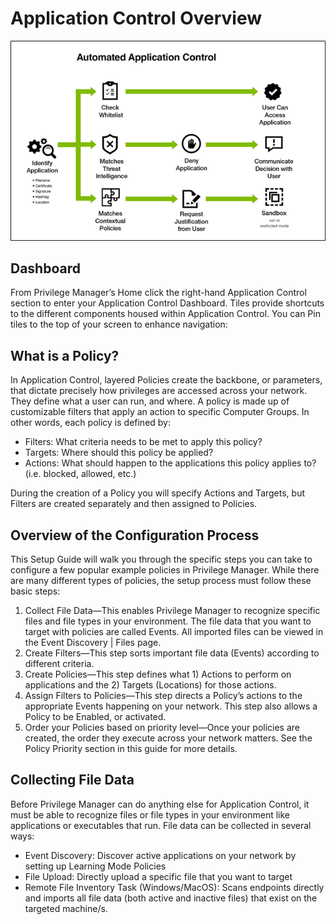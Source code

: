 [title]: # (Application Control Overview)
[tags]: # (overview)
[priority]: # (4000)
# Application Control Overview

<!-- TODO: Add Overview paragraph -->
![Application Control Overview](images/app_con.png)

## Dashboard
From Privilege Manager’s Home click the right-hand Application Control section to enter your Application Control Dashboard. Tiles provide shortcuts to the different components housed within Application Control. You can Pin tiles to the top of your screen to enhance navigation:

<User-added image>

## What is a Policy?
In Application Control, layered Policies create the backbone, or parameters, that dictate precisely how privileges are accessed across your network. They define what a user can run, and where. A policy is made up of customizable filters that apply an action to specific Computer Groups. In other words, each policy is defined by:

* Filters:     What criteria needs to be met to apply this policy?
* Targets:     Where should this policy be applied?
* Actions:     What should happen to the applications this policy applies to? (i.e. blocked, allowed, etc.)

During the creation of a Policy you will specify Actions and Targets, but Filters are created separately and then assigned to Policies.

## Overview of the Configuration Process

This Setup Guide will walk you through the specific steps you can take to configure a few popular example policies in Privilege Manager. While there are many different types of policies, the setup process must follow these basic steps:

1. Collect File Data—This enables Privilege Manager to recognize specific files and file types in your environment. The file data that you want to target with policies are called Events. All imported files can be viewed in the Event Discovery | Files page.
1. Create Filters—This step sorts important file data (Events) according to different criteria.
1. Create Policies—This step defines what 1) Actions to perform on applications and the 2) Targets (Locations) for those actions.
1. Assign Filters to Policies—This step directs a Policy’s actions to the appropriate Events happening on your network. This step also allows a Policy to be Enabled, or activated.
1. Order your Policies based on priority level—Once your policies are created, the order they execute across your network matters. See the Policy Priority section in this guide for more details.

## Collecting File Data

Before Privilege Manager can do anything else for Application Control, it must be able to recognize files or file types in your environment like applications or executables that run. File data can be collected in several ways:

* Event Discovery: Discover active applications on your network by setting up Learning Mode Policies
* File Upload: Directly upload a specific file that you want to target
* Remote File Inventory Task (Windows/MacOS): Scans endpoints directly and imports all file data (both active and inactive files) that exist on the targeted machine/s.